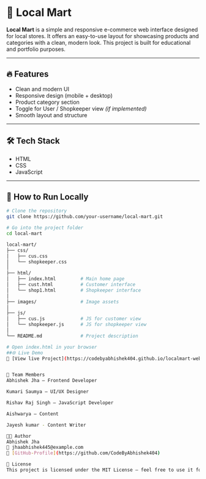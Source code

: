 # 🛒 Local Mart

**Local Mart** is a simple and responsive e-commerce web interface designed for local stores. It offers an easy-to-use layout for showcasing products and categories with a clean, modern look. This project is built for educational and portfolio purposes.

---

## 🔥 Features

- Clean and modern UI
- Responsive design (mobile + desktop)
- Product category section
- Toggle for User / Shopkeeper view *(if implemented)*
- Smooth layout and structure

---

## 🛠️ Tech Stack

- HTML
- CSS
- JavaScript

---

## 🚀 How to Run Locally

```bash
# Clone the repository
git clone https://github.com/your-username/local-mart.git

# Go into the project folder
cd local-mart

local-mart/
├── css/
│   ├── cus.css
│   └── shopkeeper.css
│
├── html/
│   ├── index.html         # Main home page
│   ├── cust.html          # Customer interface
│   └── shop1.html         # Shopkeeper interface
│
├── images/                # Image assets
│
├── js/
│   ├── cus.js             # JS for customer view
│   └── shopkeeper.js      # JS for shopkeeper view
│
└── README.md              # Project description

# Open index.html in your browser
##🌐 Live Demo
🔗 [View live Project](https://codebyabhishek404.github.io/localmart-website/)


👥 Team Members
Abhishek Jha – Frontend Developer

Kumari Saumya – UI/UX Designer

Rishav Raj Singh – JavaScript Developer

Aishwarya – Content 

Jayesh kumar - Content Writer

👨‍💻 Author
Abhishek Jha
📧 jhaabhishek445@example.com
🔗 [GitHub-Profile](https://github.com/CodeByAbhishek404)

📄 License
This project is licensed under the MIT License – feel free to use it for learning or demo purposes.
